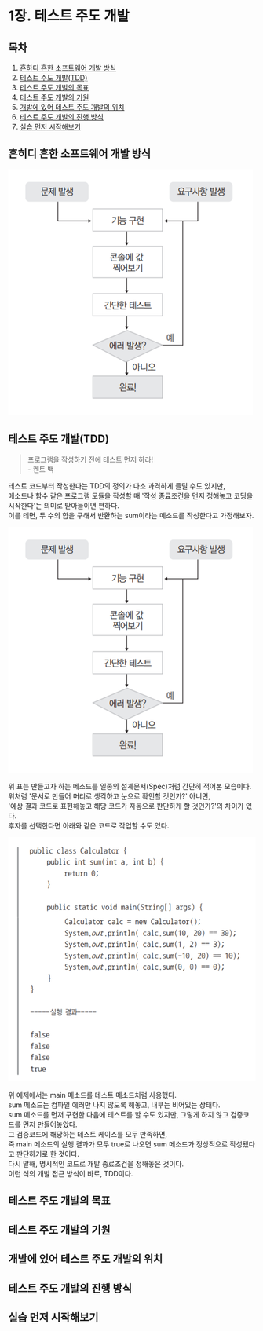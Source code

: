 1장. 테스트 주도 개발
================

## 목차
1. [흔하디 흔한 소프트웨어 개발 방식](#흔하디-흔한-소프트웨어-개발-방식)
2. [테스트 주도 개발(TDD)](#테스트-주도-개발(TDD))
3. [테스트 주도 개발의 목표](#테스트-주도-개발의-목표)
4. [테스트 주도 개발의 기원](#테스트-주도-개발의-기원)
5. [개발에 있어 테스트 주도 개발의 위치](#개발에-있어-테스트-주도-개발의-위치)
6. [테스트 주도 개발의 진행 방식](#테스트-주도-개발의-진행-방식)
7. [실습 먼저 시작해보기](#실습-먼저-시작해보기)

## 흔히디 흔한 소프트웨어 개발 방식

![기존 소프트웨어 개발 방식](https://github.com/nara1030/TDD/blob/master/images/%EA%B8%B0%EC%A1%B4%20%EC%86%8C%ED%94%84%ED%8A%B8%EC%9B%A8%EC%96%B4%20%EA%B0%9C%EB%B0%9C%20%EB%B0%A9%EC%8B%9D.png)

## 테스트 주도 개발(TDD)

> 프로그램을 작성하기 전에 테스트 먼저 하라!  
>                        - 켄트 백  

테스트 코드부터 작성한다는 TDD의 정의가 다소 과격하게 들릴 수도 있지만,  
메소드나 함수 같은 프로그램 모듈을 작성할 때 '작성 종료조건을 먼저 정해놓고 코딩을 시작한다'는 의미로 받아들이면 편하다.  
이를 테면, 두 수의 합을 구해서 반환하는 sum이라는 메소드를 작성한다고 가정해보자.  

![메소드 스펙](https://github.com/nara1030/TDD/blob/master/images/%EA%B8%B0%EC%A1%B4%20%EC%86%8C%ED%94%84%ED%8A%B8%EC%9B%A8%EC%96%B4%20%EA%B0%9C%EB%B0%9C%20%EB%B0%A9%EC%8B%9D.png)

위 표는 만들고자 하는 메소드를 일종의 설계문서(Spec)처럼 간단히 적어본 모습이다.  
위처럼 '문서로 만들어 머리로 생각하고 눈으로 확인할 것인가?' 아니면,  
'예상 결과 코드로 표현해놓고 해당 코드가 자동으로 판단하게 할 것인가?'의 차이가 있다.  
후자를 선택한다면 아래와 같은 코드로 작업할 수도 있다.  

![TDD](https://github.com/nara1030/TDD/blob/master/images/TDD.png)

위 예제에서는 main 메소드를 테스트 메소드처럼 사용했다.  
sum 메소드는 컴파일 에러만 나지 않도록 해놓고, 내부는 비어있는 상태다.  
sum 메소드를 먼저 구현한 다음에 테스트를 할 수도 있지만, 그렇게 하지 않고 검증코드를 먼저 만들어놓았다.  
그 검증코드에 해당하는 테스트 케이스를 모두 만족하면,  
즉 main 메소드의 실행 결과가 모두 true로 나오면 sum 메소드가 정상적으로 작성됐다고 판단하기로 한 것이다.  
다시 말해, 명시적인 코드로 개발 종료조건을 정해놓은 것이다.  
이런 식의 개발 접근 방식이 바로, TDD이다.  

## 테스트 주도 개발의 목표

## 테스트 주도 개발의 기원

## 개발에 있어 테스트 주도 개발의 위치

## 테스트 주도 개발의 진행 방식

## 실습 먼저 시작해보기